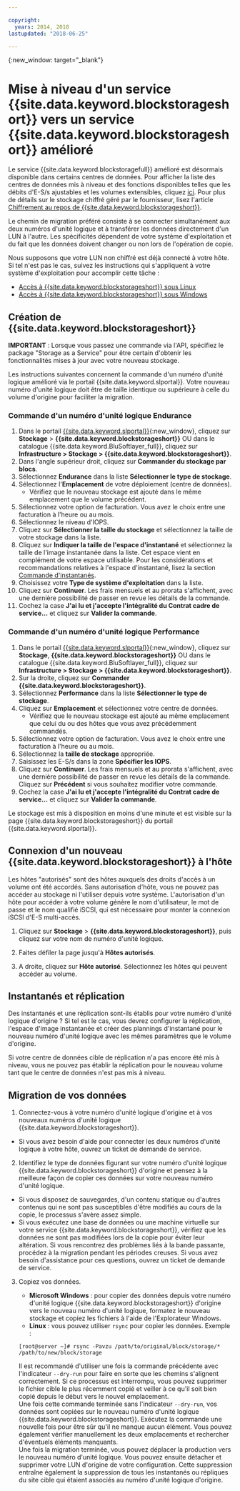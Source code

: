 ```yaml
---

copyright:
  years: 2014, 2018
lastupdated: "2018-06-25"

---
```

{:new_window: target="_blank"}

# Mise à niveau d'un service {{site.data.keyword.blockstorageshort}} vers un service {{site.data.keyword.blockstorageshort}} amélioré

Le service {{site.data.keyword.blockstoragefull}} amélioré est désormais disponible dans certains centres de données. Pour afficher la liste des centres de données mis à niveau et des fonctions disponibles telles que les débits d'E-S/s ajustables et les volumes extensibles, cliquez [ici](new-ibm-block-and-file-storage-location-and-features.html). Pour plus de détails sur le stockage chiffré géré par le fournisseur, lisez l'article [Chiffrement au repos de {{site.data.keyword.blockstorageshort}}](block-file-storage-encryption-rest.html).

Le chemin de migration préféré consiste à se connecter simultanément aux deux numéros d'unité logique et à transférer les données directement d'un LUN à l'autre. Les spécificités dépendent de votre système d'exploitation et du fait que les données doivent changer ou non lors de l'opération de copie. 

Nous supposons que votre LUN non chiffré est déjà connecté à votre hôte. Si tel n'est pas le cas, suivez les instructions qui s'appliquent à votre système d'exploitation pour accomplir cette tâche :

- [Accès à {{site.data.keyword.blockstorageshort}} sous Linux](accessing_block_storage_linux.html)
- [Accès à {{site.data.keyword.blockstorageshort}} sous Windows](accessing-block-storage-windows.html)

 
## Création de {{site.data.keyword.blockstorageshort}}

**IMPORTANT** : Lorsque vous passez une commande via l'API, spécifiez le package "Storage as a Service" pour être certain d'obtenir les fonctionnalités mises à jour avec votre nouveau stockage.

Les instructions suivantes concernent la commande d'un numéro d'unité logique amélioré via le portail {{site.data.keyword.slportal}}. Votre nouveau numéro d'unité logique doit être de taille identique ou supérieure à celle du volume d'origine pour faciliter la migration.

### Commande d'un numéro d'unité logique Endurance

1. Dans le portail [{{site.data.keyword.slportal}}](https://control.softlayer.com/){:new_window}, cliquez sur **Stockage** > **{{site.data.keyword.blockstorageshort}}** OU dans le catalogue {{site.data.keyword.BluSoftlayer_full}}, cliquez sur **Infrastructure > Stockage > {{site.data.keyword.blockstorageshort}}**.
2. Dans l'angle supérieur droit, cliquez sur **Commander du stockage par blocs**.
3. Sélectionnez **Endurance** dans la liste **Sélectionner le type de stockage**.
4. Sélectionnez l'**Emplacement** de votre déploiement (centre de données).
   - Vérifiez que le nouveau stockage est ajouté dans le même emplacement que le volume précédent.
5. Sélectionnez votre option de facturation. Vous avez le choix entre une facturation à l'heure ou au mois.
6. Sélectionnez le niveau d'IOPS.
7. Cliquez sur **Sélectionner la taille du stockage** et sélectionnez la taille de votre stockage dans la liste.
8. Cliquez sur **Indiquer la taille de l'espace d'instantané** et sélectionnez la taille de l'image instantanée dans la liste. Cet espace vient en complément de votre espace utilisable. Pour les considérations et recommandations relatives à l'espace d'instantané, lisez la section [Commande d'instantanés](ordering-snapshots.html).
9. Choisissez votre **Type de système d'exploitation** dans la liste.
10. Cliquez sur **Continuer**. Les frais mensuels et au prorata s'affichent, avec une dernière possibilité de passer en revue les détails de la commande.
11. Cochez la case **J'ai lu et j'accepte l'intégralité du Contrat cadre de service...** et cliquez sur **Valider la commande**.

### Commande d'un numéro d'unité logique Performance

1. Dans le portail [{{site.data.keyword.slportal}}](https://control.softlayer.com/){:new_window}, cliquez sur **Stockage**, **{{site.data.keyword.blockstorageshort}}** OU dans le catalogue {{site.data.keyword.BluSoftlayer_full}}, cliquez sur **Infrastructure > Stockage > {{site.data.keyword.blockstorageshort}}**.
2. Sur la droite, cliquez sur **Commander {{site.data.keyword.blockstorageshort}}**.
3. Sélectionnez **Performance** dans la liste **Sélectionner le type de stockage**.
4. Cliquez sur **Emplacement** et sélectionnez votre centre de données.
   - Vérifiez que le nouveau stockage est ajouté au même emplacement que celui du ou des hôtes que vous avez précédemment commandés.
5. Sélectionnez votre option de facturation. Vous avez le choix entre une facturation à l'heure ou au mois.
6. Sélectionnez la **taille de stockage** appropriée.
7. Saisissez les E-S/s dans la zone **Spécifier les IOPS**.
8. Cliquez sur **Continuer**. Les frais mensuels et au prorata s'affichent, avec une dernière possibilité de passer en revue les détails de la commande. Cliquez sur **Précédent** si vous souhaitez modifier votre commande.
9. Cochez la case **J'ai lu et j'accepte l'intégralité du Contrat cadre de service...** et cliquez sur **Valider la commande**.

Le stockage est mis à disposition en moins d'une minute et est visible sur la page {{site.data.keyword.blockstorageshort}} du portail {{site.data.keyword.slportal}}.


 
## Connexion d'un nouveau {{site.data.keyword.blockstorageshort}} à l'hôte

Les hôtes "autorisés" sont des hôtes auxquels des droits d'accès à un volume ont été accordés. Sans autorisation d'hôte, vous ne pouvez pas accéder au stockage ni l'utiliser depuis votre système. L'autorisation d'un hôte pour accéder à votre volume génère le nom d'utilisateur, le mot de passe et le nom qualifié iSCSI, qui est nécessaire pour monter la connexion iSCSI d'E-S multi-accès.

1. Cliquez sur **Stockage** > **{{site.data.keyword.blockstorageshort}}**, puis cliquez sur votre nom de numéro d'unité logique.

2. Faites défiler la page jusqu'à **Hôtes autorisés**.

3. A droite, cliquez sur **Hôte autorisé**. Sélectionnez les hôtes qui peuvent accéder au volume.

 
## Instantanés et réplication

Des instantanés et une réplication sont-ils établis pour votre numéro d'unité logique d'origine ? Si tel est le cas, vous devrez configurer la réplication, l'espace d'image instantanée et créer des plannings d'instantané pour le nouveau numéro d'unité logique avec les mêmes paramètres que le volume d'origine. 

Si votre centre de données cible de réplication n'a pas encore été mis à niveau, vous ne pouvez pas établir la réplication pour le nouveau volume tant que le centre de données n'est pas mis à niveau.

 
## Migration de vos données

1. Connectez-vous à votre numéro d'unité logique d'origine et à vos nouveaux numéros d'unité logique {{site.data.keyword.blockstorageshort}}. 
  - Si vous avez besoin d'aide pour connecter les deux numéros d'unité logique à votre hôte, ouvrez un ticket de demande de service.

2. Identifiez le type de données figurant sur votre numéro d'unité logique {{site.data.keyword.blockstorageshort}} d'origine et pensez à la meilleure façon de copier ces données sur votre nouveau numéro d'unité logique. 
  - Si vous disposez de sauvegardes, d'un contenu statique ou d'autres contenus qui ne sont pas susceptibles d'être modifiés au cours de la copie, le processus s'avère assez simple.
  - Si vous exécutez une base de données ou une machine virtuelle sur votre service {{site.data.keyword.blockstorageshort}}, vérifiez que les données ne sont pas modifiées lors de la copie pour éviter leur altération. Si vous rencontrez des problèmes liés à la bande passante, procédez à la migration pendant les périodes creuses. Si vous avez besoin d'assistance pour ces questions, ouvrez un ticket de demande de service.
 
3. Copiez vos données.
   - **Microsoft Windows** : pour copier des données depuis votre numéro d'unité logique {{site.data.keyword.blockstorageshort}} d'origine vers le nouveau numéro d'unité logique, formatez le nouveau stockage et copiez les fichiers à l'aide de l'Explorateur Windows.
   - **Linux** : vous pouvez utiliser `rsync` pour copier les données. Exemple :
   ```
   [root@server ~]# rsync -Pavzu /path/to/original/block/storage/* /path/to/new/block/storage
   ```
   
   Il est recommandé d'utiliser une fois la commande précédente avec l'indicateur `--dry-run` pour faire en sorte que les chemins s'alignent correctement. Si ce processus est interrompu, vous pouvez supprimer le fichier cible le plus récemment copié et veiller à ce qu'il soit bien copié depuis le début vers le nouvel emplacement.<br/>
   Une fois cette commande terminée sans l'indicateur `--dry-run`, vos données sont copiées sur le nouveau numéro d'unité logique {{site.data.keyword.blockstorageshort}}. Exécutez la commande une nouvelle fois pour être sûr qu'il ne manque aucun élément. Vous pouvez également vérifier manuellement les deux emplacements et rechercher d'éventuels éléments manquants.<br/>
   Une fois la migration terminée, vous pouvez déplacer la production vers le nouveau numéro d'unité logique. Vous pouvez ensuite détacher et supprimer votre LUN d'origine de votre configuration. Cette suppression entraîne également la suppression de tous les instantanés ou répliques du site cible qui étaient associés au numéro d'unité logique d'origine.
